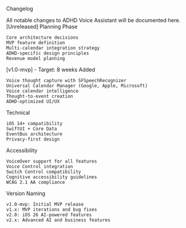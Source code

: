 Changelog

All notable changes to ADHD Voice Assistant will be documented here.
[Unreleased]
Planning Phase

    Core architecture decisions
    MVP feature definition
    Multi-calendar integration strategy
    ADHD-specific design principles
    Revenue model planning

[v1.0-mvp] - Target: 8 weeks
Added

    Voice thought capture with SFSpeechRecognizer
    Universal Calendar Manager (Google, Apple, Microsoft)
    Voice calendar intelligence
    Thought-to-event creation
    ADHD-optimized UI/UX

Technical

    iOS 14+ compatibility
    SwiftUI + Core Data
    EventBus architecture
    Privacy-first design

Accessibility

    VoiceOver support for all features
    Voice Control integration
    Switch Control compatibility
    Cognitive accessibility guidelines
    WCAG 2.1 AA compliance

Version Naming

    v1.0-mvp: Initial MVP release
    v1.x: MVP iterations and bug fixes
    v2.0: iOS 26 AI-powered features
    v2.x: Advanced AI and business features

